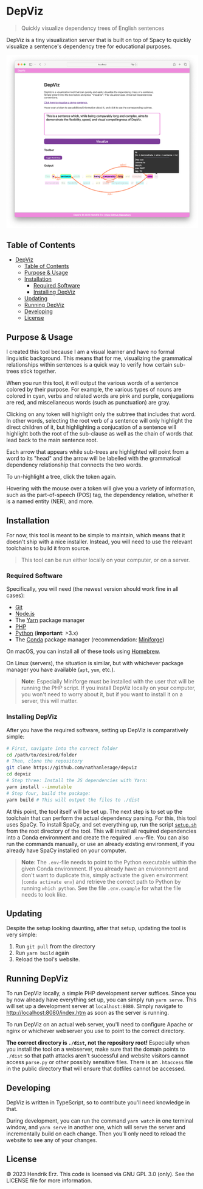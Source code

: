 # DepViz

> Quickly visualize dependency trees of English sentences

DepViz is a tiny visualization server that is built on top of Spacy to quickly
visualize a sentence's dependency tree for educational purposes.

![A screenshot of the interface with the demo sentence visualized.](screenshot.png)

## Table of Contents

- [DepViz](#depviz)
  - [Table of Contents](#table-of-contents)
  - [Purpose \& Usage](#purpose--usage)
  - [Installation](#installation)
    - [Required Software](#required-software)
    - [Installing DepViz](#installing-depviz)
  - [Updating](#updating)
  - [Running DepViz](#running-depviz)
  - [Developing](#developing)
  - [License](#license)

## Purpose & Usage

I created this tool because I am a visual learner and have no formal linguistic
background. This means that for me, visualizing the grammatical relationships
within sentences is a quick way to verify how certain sub-trees stick together.

When you run this tool, it will output the various words of a sentence colored
by their purpose. For example, the various types of nouns are colored in cyan,
verbs and related words are pink and purple, conjugations are red, and
miscellaneous words (such as punctuation) are gray.

Clicking on any token will highlight only the subtree that includes that word.
In other words, selecting the root verb of a sentence will only highlight the
direct children of it, but highlighting a conjucation of a sentence will
highlight both the root of the sub-clause as well as the chain of words that
lead back to the main sentence root.

Each arrow that appears while sub-trees are highlighted will point from a word
to its "head" and the arrow will be labelled with the grammatical dependency
relationship that connects the two words.

To un-highlight a tree, click the token again.

Hovering with the mouse over a token will give you a variety of information,
such as the part-of-speech (POS) tag, the dependency relation, whether it is a
named entity (NER), and more.

## Installation

For now, this tool is meant to be simple to maintain, which means that it
doesn't ship with a nice installer. Instead, you will need to use the relevant
toolchains to build it from source.

> This tool can be run either locally on your computer, or on a server.

### Required Software

Specifically, you will need (the newest version should work fine in all cases):

* [Git](https://git-scm.com/)
* [Node.js](https://nodejs.org/en)
* The [Yarn](https://yarnpkg.com/) package manager
* [PHP](https://www.php.net/)
* [Python](https://www.python.org/) (**important**: >3.x)
* The [Conda](https://docs.conda.io/en/latest/) package manager (recommendation:
  [Miniforge](https://github.com/conda-forge/miniforge))

On macOS, you can install all of these tools using [Homebrew](https://brew.sh/).

On Linux (servers), the situation is similar, but with whichever package manager
you have available (`apt`, `yum`, etc.).

> **Note**: Especially Miniforge must be installed with the user that will be
> running the PHP script. If you install DepViz locally on your computer, you
> won't need to worry about it, but if you want to install it on a server, this
> will matter.

### Installing DepViz

After you have the required software, setting up DepViz is comparatively simple:

```bash
# First, navigate into the correct folder
cd /path/to/desired/folder
# Then, clone the repository
git clone https://github.com/nathanlesage/depviz
cd depviz
# Step three: Install the JS dependencies with Yarn:
yarn install --immutable
# Step four, build the package:
yarn build # This will output the files to ./dist
```

At this point, the tool itself will be set up. The next step is to set up the
toolchain that can perform the actual dependency parsing. For this, this tool
uses SpaCy. To install SpaCy, and set everything up, run the script
[`setup.sh`](./setup.sh) from the root directory of the tool. This will install
all required dependencies into a Conda environment and create the required
`.env`-file. You can also run the commands manually, or use an already existing
environment, if you already have SpaCy installed on your computer.

> **Note**: The `.env`-file needs to point to the Python executable within the
> given Conda environment. If you already have an environment and don't want to
> duplicate this, simply activate the given environment (`conda activate env`)
> and retrieve the correct path to Python by running `which python`. See the
> file `.env.example` for what the file needs to look like.

## Updating

Despite the setup looking daunting, after that setup, updating the tool is very
simple:

1. Run `git pull` from the directory
2. Run `yarn build` again
3. Reload the tool's website.

## Running DepViz

To run DepViz locally, a simple PHP development server suffices. Since you by
now already have everything set up, you can simply run `yarn serve`. This will
set up a development server at `localhost:8080`. Simply navigate to
[http://localhost:8080/index.htm](http://localhost:8080/index.htm) as soon as
the server is running.

To run DepViz on an actual web server, you'll need to configure Apache or nginx
or whichever webserver you use to point to the correct directory.

**The correct directory is `./dist`, not the repository root!** Especially when
you install the tool on a webserver, make sure that the domain points to
`./dist` so that path attacks aren't successful and website visitors cannot
access `parse.py` or other possibly sensitive files. There is an `.htaccess`
file in the public directory that will ensure that dotfiles cannot be accessed.

## Developing

DepViz is written in TypeScript, so to contribute you'll need knowledge in that.

During development, you can run the command `yarn watch` in one terminal window,
and `yarn serve` in another one, which will serve the server and incrementally
build on each change. Then you'll only need to reload the website to see any of
your changes.

## License

&copy; 2023 Hendrik Erz. This code is licensed via GNU GPL 3.0 (only). See the
LICENSE file for more information.
